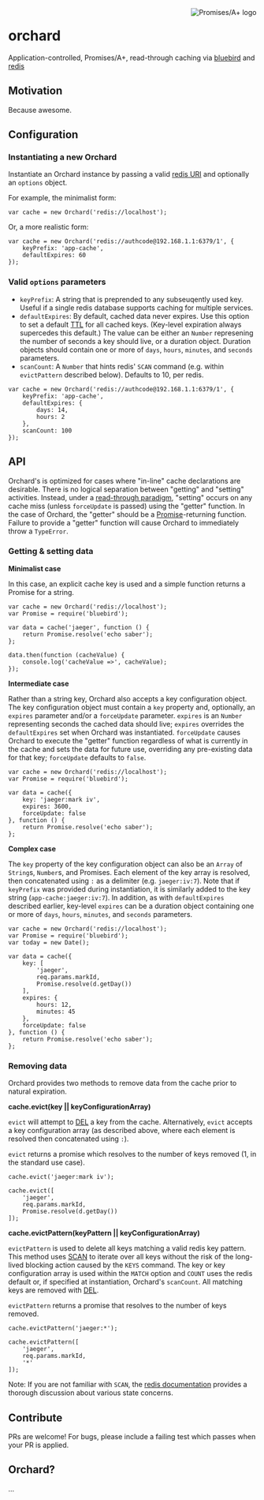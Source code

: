 <a href="http://promisesaplus.com/">
    <img src="http://promisesaplus.com/assets/logo-small.png" alt="Promises/A+ logo" title="Promises/A+ 1.0 compliant" align="right" />
</a>

orchard
=======

Application-controlled, Promises/A+, read-through caching via [bluebird](https://github.com/petkaantonov/bluebird) and [redis](https://github.com/antirez/redis)


## Motivation

Because awesome.


## Configuration

### Instantiating a new Orchard

Instantiate an Orchard instance by passing a valid [redis URI](https://npmjs.org/package/redisuri) and optionally an `options` object.

For example, the minimalist form:

```
var cache = new Orchard('redis://localhost');
```

Or, a more realistic form:

```
var cache = new Orchard('redis://authcode@192.168.1.1:6379/1', {
    keyPrefix: 'app-cache',
    defaultExpires: 60
});
```

###  Valid `options` parameters

- `keyPrefix`: A string that is preprended to any subseuqently used key. Useful if a single redis database supports caching for multiple services.
- `defaultExpires`: By default, cached data never expires. Use this option to set a default [TTL](http://redis.io/commands/ttl) for all cached keys. (Key-level expiration always supercedes this default.) The value can be either an `Number` represening the number of seconds a key should live, or a duration object. Duration objects should contain one or more of `days`, `hours`, `minutes`, and `seconds` parameters.
- `scanCount`: A `Number` that hints redis' `SCAN` command (e.g. within `evictPattern` described below). Defaults to 10, per redis.

```
var cache = new Orchard('redis://authcode@192.168.1.1:6379/1', {
    keyPrefix: 'app-cache',
    defaultExpires: {
        days: 14,
        hours: 2
    },
    scanCount: 100
});
```

## API

Orchard's is optimized for cases where "in-line" cache declarations are desirable. There is no logical separation between "getting" and "setting" activities. Instead, under a [read-through paradigm](https://www.google.com/search?q=read-through+vs+write-throgh+cache), "setting" occurs on any cache miss (unless `forceUpdate` is passed) using the "getter" function. In the case of Orchard, the "getter" should be a [Promise](https://github.com/promises-aplus/promises-spec)-returning function. Failure to provide a "getter" function will cause Orchard to immediately throw a `TypeError`.


### Getting & setting data

**Minimalist case**

In this case, an explicit cache key is used and a simple function returns a Promise for a string.

```
var cache = new Orchard('redis://localhost');
var Promise = require('bluebird');

var data = cache('jaeger', function () {
    return Promise.resolve('echo saber');
};

data.then(function (cacheValue) {
    console.log('cacheValue =>', cacheValue); 
});
```


**Intermediate case**

Rather than a string key, Orchard also accepts a key configuration object. The key configuration object must contain a `key` property and, optionally, an `expires` parameter and/or a `forceUpdate` parameter. `expires` is an `Number` representing seconds the cached data should live; `expires` overrides the `defaultExpires` set when Orchard was instantiated. `forceUpdate` causes Orchard to execute the "getter" function regardless of what is currently in the cache and sets the data for future use, overriding any pre-existing data for that key; `forceUpdate` defaults to `false`.

```
var cache = new Orchard('redis://localhost');
var Promise = require('bluebird');

var data = cache({
    key: 'jaeger:mark iv',
    expires: 3600,
    forceUpdate: false
}, function () {
    return Promise.resolve('echo saber');
};
```

**Complex case**

The `key` property of the key configuration object can also be an `Array` of `String`s, `Number`s, and Promises. Each element of the key array is resolved, then concatenated using `:` as a delimiter (e.g. `jaeger:iv:7`). Note that if `keyPrefix` was provided during instantiation, it is similarly added to the key string (`app-cache:jaeger:iv:7`). In addition, as with `defaultExpires` described earlier, key-level `expires` can be a duration object containing one or more of `days`, `hours`, `minutes`, and `seconds` parameters.

```
var cache = new Orchard('redis://localhost');
var Promise = require('bluebird');
var today = new Date();

var data = cache({
    key: [
        'jaeger',
        req.params.markId,
        Promise.resolve(d.getDay())
    ],
    expires: {
        hours: 12,
        minutes: 45
    },
    forceUpdate: false
}, function () {
    return Promise.resolve('echo saber');
};
```

### Removing data

Orchard provides two methods to remove data from the cache prior to natural expiration.

**cache.evict(key || keyConfigurationArray)**

`evict` will attempt to [DEL](http://redis.io/commands/del) a key from the cache. Alternatively, `evict` accepts a key configuration array (as described above, where each element is resolved then concatenated using `:`).

`evict` returns a promise which resolves to the number of keys removed (1, in the standard use case).

```
cache.evict('jaeger:mark iv');

cache.evict([
    'jaeger',
    req.params.markId,
    Promise.resolve(d.getDay())
]);
```

**cache.evictPattern(keyPattern || keyConfigurationArray)**

`evictPattern` is used to delete all keys matching a valid redis key pattern. This method uses [SCAN](http://redis.io/commands/scan) to iterate over all keys without the risk of the long-lived blocking action caused by the `KEYS` command. The key or key configuration array is used within the `MATCH` option and `COUNT` uses the redis default or, if specified at instantiation, Orchard's `scanCount`. All matching keys are removed with [DEL](http://redis.io/commands/del).

`evictPattern` returns a promise that resolves to the number of keys removed.

```
cache.evictPattern('jaeger:*');

cache.evictPattern([
    'jaeger',
    req.params.markId,
    '*'
]);
```

Note: If you are not familiar with `SCAN`, the [redis documentation](http://redis.io/commands/scan) provides a thorough discussion about various state concerns.


## Contribute

PRs are welcome! For bugs, please include a failing test which passes when your PR is applied.


## Orchard?

...
